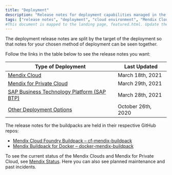 ```yaml
---
title: "Deployment"
description: "Release notes for deployment capabilities managed in the Mendix Developer Portal"
tags: ["release notes", "deployment", "cloud environment", "Mendix Cloud", "SAP", "SAP BTP", "IBM", "on-premises", "free app", "Business Technology Platform"]
#This document is mapped to the landing page, featured.html. Update the link there if renaming or moving the doc file.
---
```


The deployment release notes are split by the target of the deployment so that notes for your chosen method of deployment can be seen together.

Follow the links in the table below to see the release notes you want:

| Type of Deployment | Last Updated |
| --- | --- |
| [Mendix Cloud](mendix-cloud) | March 18th, 2021 |
| [Mendix for Private Cloud](mendix-for-private-cloud) | March 29th, 2021 |
| [SAP Business Technology Platform (SAP BTP)](sap-cloud-platform) | March 28th, 2021 |
| [Other Deployment Options](on-premises) | October 26th, 2020 |

The release notes for the buildpacks are held in their respective GitHub repos:

* [Mendix Cloud Foundry Buildpack – cf-mendix-buildpack](https://github.com/mendix/cf-mendix-buildpack/releases)
* [Mendix Buildpack for Docker – docker-mendix-buildpack](https://github.com/mendix/docker-mendix-buildpack/releases)

To see the current status of the Mendix Clouds and Mendix for Private Cloud, see [Mendix Status](https://status.mendix.com/). Here you can also see planned maintenance and past incidents.

